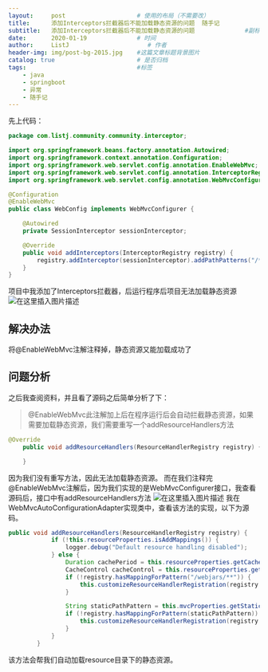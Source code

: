 ```yaml
---
layout:     post                    # 使用的布局（不需要改）
title:      添加Interceptors拦截器后不能加载静态资源的问题  随手记            # 标题 
subtitle:   添加Interceptors拦截器后不能加载静态资源的问题              #副标题
date:       2020-01-19              # 时间
author:     ListJ                      # 作者
header-img: img/post-bg-2015.jpg    #这篇文章标题背景图片
catalog: true                       # 是否归档
tags:                               #标签
    - java
    - springboot
    - 异常
    - 随手记
---
```


先上代码：

```java
package com.listj.community.community.interceptor;

import org.springframework.beans.factory.annotation.Autowired;
import org.springframework.context.annotation.Configuration;
import org.springframework.web.servlet.config.annotation.EnableWebMvc;
import org.springframework.web.servlet.config.annotation.InterceptorRegistry;
import org.springframework.web.servlet.config.annotation.WebMvcConfigurer;

@Configuration
@EnableWebMvc
public class WebConfig implements WebMvcConfigurer {

    @Autowired
    private SessionInterceptor sessionInterceptor;

    @Override
    public void addInterceptors(InterceptorRegistry registry) {
        registry.addInterceptor(sessionInterceptor).addPathPatterns("/**");
    }
}

```
项目中我添加了Interceptors拦截器，后运行程序后项目无法加载静态资源
![在这里插入图片描述](https://img-blog.csdnimg.cn/20200114150006590.png)
## 解决办法
将@EnableWebMvc注解注释掉，静态资源又能加载成功了

## 问题分析
之后我查阅资料，并且看了源码之后简单分析了下：

> @EnableWebMvc此注解加上后在程序运行后会自动拦截静态资源，如果需要加载静态资源，我们需要重写一个addResourceHandlers方法

```java
@Override
    public void addResourceHandlers(ResourceHandlerRegistry registry) {

    }
```
因为我们没有重写方法，因此无法加载静态资源。
而在我们注释完@EnableWebMvc注解后，因为我们实现的是WebMvcConfigurer接口，我查看源码后，接口中有addResourceHandlers方法
![在这里插入图片描述](https://img-blog.csdnimg.cn/20200114150640416.png)
我在WebMvcAutoConfigurationAdapter实现类中，查看该方法的实现，以下为源码。

```java
public void addResourceHandlers(ResourceHandlerRegistry registry) {
            if (!this.resourceProperties.isAddMappings()) {
                logger.debug("Default resource handling disabled");
            } else {
                Duration cachePeriod = this.resourceProperties.getCache().getPeriod();
                CacheControl cacheControl = this.resourceProperties.getCache().getCachecontrol().toHttpCacheControl();
                if (!registry.hasMappingForPattern("/webjars/**")) {
                    this.customizeResourceHandlerRegistration(registry.addResourceHandler(new String[]{"/webjars/**"}).addResourceLocations(new String[]{"classpath:/META-INF/resources/webjars/"}).setCachePeriod(this.getSeconds(cachePeriod)).setCacheControl(cacheControl));
                }

                String staticPathPattern = this.mvcProperties.getStaticPathPattern();
                if (!registry.hasMappingForPattern(staticPathPattern)) {
                    this.customizeResourceHandlerRegistration(registry.addResourceHandler(new String[]{staticPathPattern}).addResourceLocations(WebMvcAutoConfiguration.getResourceLocations(this.resourceProperties.getStaticLocations())).setCachePeriod(this.getSeconds(cachePeriod)).setCacheControl(cacheControl));
                }
            }
        }
```
该方法会帮我们自动加载resource目录下的静态资源。
